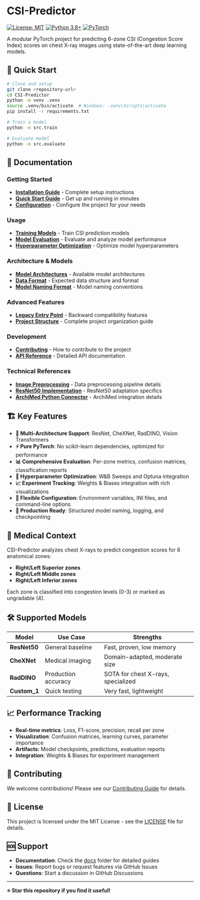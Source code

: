# CSI-Predictor

[![License: MIT](https://img.shields.io/badge/License-MIT-yellow.svg)](LICENSE)
[![Python 3.8+](https://img.shields.io/badge/python-3.8+-blue.svg)](https://www.python.org/downloads/)
[![PyTorch](https://img.shields.io/badge/PyTorch-2.0+-orange.svg)](https://pytorch.org/)

A modular PyTorch project for predicting 6-zone CSI (Congestion Score Index) scores on chest X-ray images using state-of-the-art deep learning models.

## 🚀 Quick Start

```bash
# Clone and setup
git clone <repository-url>
cd CSI-Predictor
python -m venv .venv
source .venv/bin/activate  # Windows: .venv\Scripts\activate
pip install -r requirements.txt

# Train a model
python -m src.train

# Evaluate model
python -m src.evaluate
```

## 📖 Documentation

### Getting Started
- **[Installation Guide](docs/installation.md)** - Complete setup instructions
- **[Quick Start Guide](docs/quick-start.md)** - Get up and running in minutes
- **[Configuration](docs/config-guide.md)** - Configure the project for your needs

### Usage
- **[Training Models](docs/training.md)** - Train CSI prediction models
- **[Model Evaluation](docs/evaluation.md)** - Evaluate and analyze model performance
- **[Hyperparameter Optimization](docs/hyperparameter_optimization.md)** - Optimize model hyperparameters

### Architecture & Models
- **[Model Architectures](docs/model-architectures.md)** - Available model architectures
- **[Data Format](docs/data-format.md)** - Expected data structure and format
- **[Model Naming Format](docs/model_naming_format.md)** - Model naming conventions

### Advanced Features
- **[Legacy Entry Point](docs/legacy-entry-point.md)** - Backward compatibility features
- **[Project Structure](docs/project-structure.md)** - Complete project organization guide

### Development
- **[Contributing](docs/contributing.md)** - How to contribute to the project
- **[API Reference](docs/api-reference.md)** - Detailed API documentation

### Technical References
- **[Image Preprocessing](docs/Image%20Preprocessing.md)** - Data preprocessing pipeline details
- **[ResNet50 Implementation](docs/ResNet50%20Implementation%20in%20this%20project.md)** - ResNet50 adaptation specifics
- **[ArchiMed Python Connector](docs/ArchiMed%20Python%20Connector.md)** - ArchiMed integration details

## 🏗️ Key Features

- **🎯 Multi-Architecture Support**: ResNet, CheXNet, RadDINO, Vision Transformers
- **⚡ Pure PyTorch**: No scikit-learn dependencies, optimized for performance
- **📊 Comprehensive Evaluation**: Per-zone metrics, confusion matrices, classification reports
- **🔧 Hyperparameter Optimization**: W&B Sweeps and Optuna integration
- **📈 Experiment Tracking**: Weights & Biases integration with rich visualizations
- **🔄 Flexible Configuration**: Environment variables, INI files, and command-line options
- **🚀 Production Ready**: Structured model naming, logging, and checkpointing

## 🏥 Medical Context

CSI-Predictor analyzes chest X-rays to predict congestion scores for 6 anatomical zones:
- **Right/Left Superior zones**
- **Right/Left Middle zones** 
- **Right/Left Inferior zones**

Each zone is classified into congestion levels (0-3) or marked as ungradable (4).

## 🛠️ Supported Models

| Model | Use Case | Strengths |
|-------|----------|-----------|
| **ResNet50** | General baseline | Fast, proven, low memory |
| **CheXNet** | Medical imaging | Domain-adapted, moderate size |
| **RadDINO** | Production accuracy | SOTA for chest X-rays, specialized |
| **Custom_1** | Quick testing | Very fast, lightweight |

## 📈 Performance Tracking

- **Real-time metrics**: Loss, F1-score, precision, recall per zone
- **Visualization**: Confusion matrices, learning curves, parameter importance
- **Artifacts**: Model checkpoints, predictions, evaluation reports
- **Integration**: Weights & Biases for experiment management

## 🤝 Contributing

We welcome contributions! Please see our [Contributing Guide](docs/contributing.md) for details.

## 📄 License

This project is licensed under the MIT License - see the [LICENSE](LICENSE) file for details.

## 🆘 Support

- **Documentation**: Check the [docs](docs/) folder for detailed guides
- **Issues**: Report bugs or request features via GitHub Issues
- **Questions**: Start a discussion in GitHub Discussions

---

**⭐ Star this repository if you find it useful!**